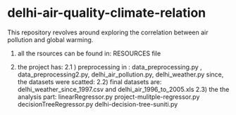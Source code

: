 # delhi-air-quality-climate-relation
This repository revolves around exploring the correlation between air pollution and global warming. 

1) all the rsources can be found in: RESOURCES file

2) the project has:
   2.1 ) preprocessing in : data_preprocessing.py ,   data_preprocessing2.py, delhi_air_pollution.py, delhi_weather.py
          since, the datasets were scatted:
   2.2) final datasets are: delhi_weather_since_1997.csv and  delhi_air_1996_to_2005.xls
   2.3) the the analysis part:
        linearRegressor.py
        project-mulitple-regressor.py
        decisionTreeRegressor.py
        delhi-decision-tree-suniti.py
        
